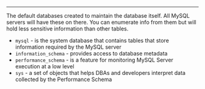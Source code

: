 -- -
The default databases created to maintain the database itself. All MySQL servers will have these on there. You can enumerate info from them but will hold less sensitive information than other tables.
- `mysql` - is the system database that contains tables that store information required by the MySQL server
- `information_schema` - provides access to database metadata
- `performance_schema` - is a feature for monitoring MySQL Server execution at a low level
- `sys` - a set of objects that helps DBAs and developers interpret data collected by the Performance Schema